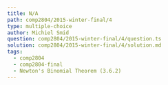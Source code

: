 ```yaml
---
title: N/A
path: comp2804/2015-winter-final/4
type: multiple-choice
author: Michiel Smid
question: comp2804/2015-winter-final/4/question.ts
solution: comp2804/2015-winter-final/4/solution.md
tags:
  - comp2804
  - comp2804-final
  - Newton's Binomial Theorem (3.6.2)
---
```

